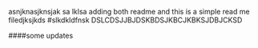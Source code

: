 asnjknasjknsjak
sa lklsa
adding both readme and 
this is a simple read me filedjksjkds
#slkdkldfnsk
DSLCDSJJBJDSKBDSJKBCJKBKSJDBJCKSD

####some updates